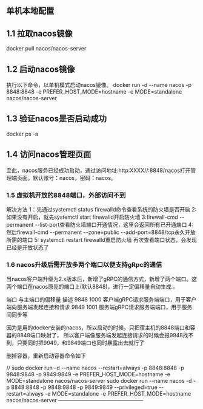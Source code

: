 

## 单机本地配置
##  1.1 拉取nacos镜像
docker pull nacos/nacos-server


## 1.2 启动nacos镜像
执行以下命令，以单机模式启动nacos镜像。
docker run -d --name nacos -p 8848:8848 -e PREFER_HOST_MODE=hostname -e MODE=standalone nacos/nacos-server

## 1.3 验证nacos是否启动成功
docker ps -a

##  1.4 访问nacos管理页面
至此，nacos服务已经成功启动，通过访问地址:http:XXXX//:8848/nacos打开管理端页面。默认账号：nacos，密码：nacos。

  
### 1.5 虚拟机开放的8848端口，外部访问不到
解决方法
1：先通过systemctl status firewalld命令查看系统的防火墙是否开启
2:如果没有开启，就先systemctl start firewalld开启防火墙
3:firewall-cmd --permanent --list-port查看防火墙端口开通情况，这里会返回所有已开通端口
4:然后firewall-cmd --permanent --zone=public --add-port=8848/tcp永久开放所需的端口
5: systemctl restart firewalld重启防火墙
再次查看端口状态，会发现已经是开放状态了


### 1.6 nacos升级后需开放多两个端口以便支持gRpc的通信
当nacos客户端升级为2.x版本后，新增了gRPC的通信方式，新增了两个端口。这两个端口在nacos原先的端口上(默认8848)，进行一定偏移量自动生成.。

端口   与主端口的偏移量                        描述
9848    1000          客户端gRPC请求服务端端口，用于客户端向服务端发起连接和请求
9849    1001           服务端gRPC请求服务端端口，用于服务间同步等

因为是用的docker安装的nacos，所以启动的时候，只把宿主机的8848端口和容器的8848端口映射了，
所以客户端像服务端发起连接请求的时候会报9948找不到，只要同时把9949，和9849端口也同时暴露出去就行了

删掉容器，重新启动容器命令如下

 //  sudo docker run -d --name nacos  --restart=always   -p 8848:8848  -p 9848:9848 -p 9849:9849 -e PREFER_HOST_MODE=hostname -e MODE=standalone nacos/nacos-server
sudo docker run --name nacos -d -p 8848:8848 -p 9848:9848 -p 9849:9849 --privileged=true --restart=always -e MODE=standalone -e PREFER_HOST_MODE=hostname nacos/nacos-server
————————————————
